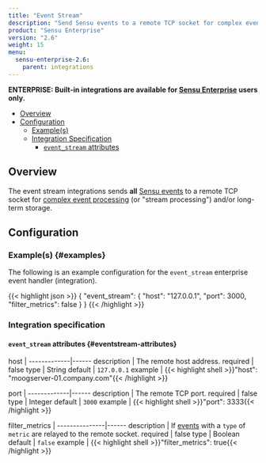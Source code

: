 ```yaml
---
title: "Event Stream"
description: "Send Sensu events to a remote TCP socket for complex event processing and/or long-term storage."
product: "Sensu Enterprise"
version: "2.6"
weight: 15
menu:
  sensu-enterprise-2.6:
    parent: integrations
---
```

**ENTERPRISE: Built-in integrations are available for [Sensu Enterprise][1]
users only.**

- [Overview](#overview)
- [Configuration](#configuration)
  - [Example(s)](#examples)
  - [Integration Specification](#integration-specification)
    - [`event_stream` attributes](#eventstream-attributes)

## Overview

The event stream integrations sends **all** [Sensu events][2] to a remote TCP
socket for [complex event processing][3] (or "stream processing") and/or
long-term storage.

## Configuration

### Example(s) {#examples}

The following is an example configuration for the `event_stream` enterprise
event handler (integration).

{{< highlight json >}}
{
  "event_stream": {
    "host": "127.0.0.1",
    "port": 3000,
    "filter_metrics": false
  }
}
{{< /highlight >}}


### Integration specification

#### `event_stream` attributes {#eventstream-attributes}

host         | 
-------------|------
description  | The remote host address.
required     | false
type         | String
default      | `127.0.0.1`
example      | {{< highlight shell >}}"host": "moogserver-01.company.com"{{< /highlight >}}

port         | 
-------------|------
description  | The remote TCP port.
required     | false
type         | Integer
default      | `3000`
example      | {{< highlight shell >}}"port": 3333{{< /highlight >}}

filter_metrics | 
---------------|------
description    | If [events][2] with a `type` of `metric` are relayed to the remote socket.
required       | false
type           | Boolean
default        | `false`
example        | {{< highlight shell >}}"filter_metrics": true{{< /highlight >}}



[1]:  /sensu-enterprise
[2]:  /sensu-core/1.0/reference/events
[3]:  https://en.wikipedia.org/wiki/Complex_event_processing
